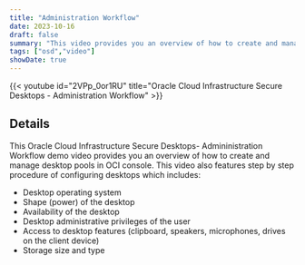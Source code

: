 ```yaml
---
title: "Administration Workflow"
date: 2023-10-16
draft: false
summary: "This video provides you an overview of how to create and manage desktop pools in OCI console."
tags: ["osd","video"]
showDate: true
---
```


{{< youtube id="2VPp_0or1RU" title="Oracle Cloud Infrastructure Secure Desktops - Administration Workflow" >}}

## Details

This Oracle Cloud Infrastructure Secure Desktops- Admininistration Workflow demo video provides you an overview of how to create and manage desktop pools in OCI console. This video also features step by step procedure of configuring desktops which includes:

- Desktop operating system
- Shape (power) of the desktop
- Availability of the desktop
- Desktop administrative privileges of the user
- Access to desktop features (clipboard, speakers, microphones, drives on the client device)
- Storage size and type

